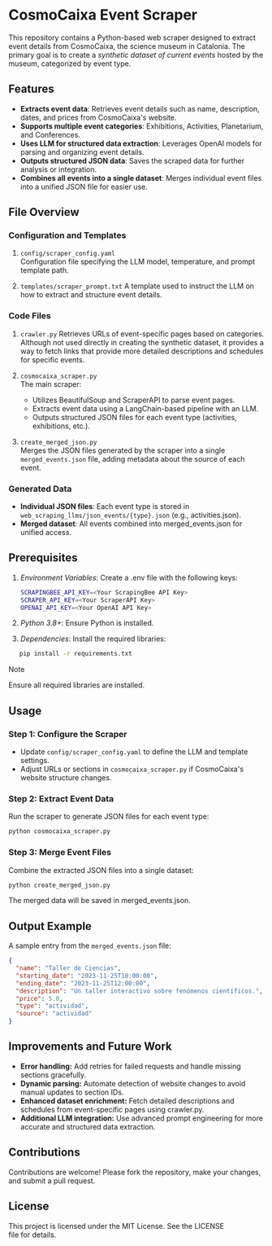 # CosmoCaixa Event Scraper

This repository contains a Python-based web scraper designed to extract event details from CosmoCaixa, the science museum in Catalonia. The primary goal is to create a *synthetic dataset of current events* hosted by the museum, categorized by event type.

## Features
- **Extracts event data**: Retrieves event details such as name, description, dates, and prices from CosmoCaixa's website.
- **Supports multiple event categories**: Exhibitions, Activities, Planetarium, and Conferences.
- **Uses LLM for structured data extraction**: Leverages OpenAI models for parsing and organizing event details.
- **Outputs structured JSON data**: Saves the scraped data for further analysis or integration.
- **Combines all events into a single dataset**: Merges individual event files into a unified JSON file for easier use.

## File Overview

### Configuration and Templates
1. ```config/scraper_config.yaml```  
   Configuration file specifying the LLM model, temperature, and prompt template path.

2. ```templates/scraper_prompt.txt```
   A template used to instruct the LLM on how to extract and structure event details.

### Code Files

1. ```crawler.py```
   Retrieves URLs of event-specific pages based on categories. Although not used directly in creating the synthetic dataset, it provides a way to fetch links that provide more detailed descriptions and schedules for specific events.  

2. ```cosmocaixa_scraper.py```  
   The main scraper:
   - Utilizes BeautifulSoup and ScraperAPI to parse event pages.
   - Extracts event data using a LangChain-based pipeline with an LLM.
   - Outputs structured JSON files for each event type (activities, exhibitions, etc.).

3. ```create_merged_json.py```  
   Merges the JSON files generated by the scraper into a single ```merged_events.json``` file, adding metadata about the source of each event.

### Generated Data
- **Individual JSON files**: Each event type is stored in ```web_scraping_llms/json_events/{type}.json``` (e.g., activities.json).
- **Merged dataset**: All events combined into merged_events.json for unified access.

## Prerequisites
1. *Environment Variables*: Create a .env file with the following keys:
   ```bash
   SCRAPINGBEE_API_KEY=<Your ScrapingBee API Key>
   SCRAPER_API_KEY=<Your ScraperAPI Key>
   OPENAI_API_KEY=<Your OpenAI API Key>
   ```
2. *Python 3.8+*: Ensure Python is installed.

3. *Dependencies*: Install the required libraries:
```bash
   pip install -r requirements.txt
```
> [!NOTE]
> Ensure all required libraries are installed. 

## Usage

### Step 1: Configure the Scraper
- Update ```config/scraper_config.yaml``` to define the LLM and template settings.
- Adjust URLs or sections in ```cosmocaixa_scraper.py``` if CosmoCaixa's website structure changes.

### Step 2: Extract Event Data
Run the scraper to generate JSON files for each event type:
```bash
python cosmocaixa_scraper.py
```

### Step 3: Merge Event Files
Combine the extracted JSON files into a single dataset:
```bash
python create_merged_json.py
```
The merged data will be saved in merged_events.json.

## Output Example
A sample entry from the ```merged_events.json``` file:
```json
{
  "name": "Taller de Ciencias",
  "starting_date": "2023-11-25T10:00:00",
  "ending_date": "2023-11-25T12:00:00",
  "description": "Un taller interactivo sobre fenómenos científicos.",
  "price": 5.0,
  "type": "actividad",
  "source": "actividad"
}
```

## Improvements and Future Work
- **Error handling:** Add retries for failed requests and handle missing sections gracefully.
- **Dynamic parsing:** Automate detection of website changes to avoid manual updates to section IDs.
- **Enhanced dataset enrichment:** Fetch detailed descriptions and schedules from event-specific pages using crawler.py.
- **Additional LLM integration:** Use advanced prompt engineering for more accurate and structured data extraction.

## Contributions
Contributions are welcome! Please fork the repository, make your changes, and submit a pull request.

## License
This project is licensed under the MIT License. See the LICENSE file for details.
